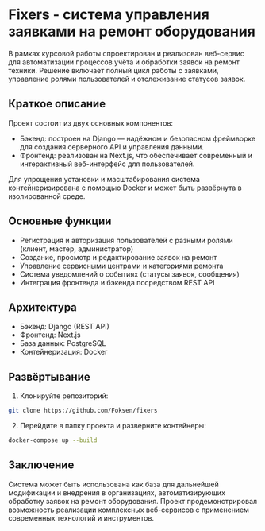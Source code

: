 # Fixers - система управления заявками на ремонт оборудования

В рамках курсовой работы спроектирован и реализован веб-сервис для автоматизации процессов учёта и обработки заявок на ремонт техники. Решение включает полный цикл работы с заявками, управление ролями пользователей и отслеживание статусов заявок.

## Краткое описание

Проект состоит из двух основных компонентов:

- Бэкенд: построен на Django — надёжном и безопасном фреймворке для создания серверного API и управления данными.
- Фронтенд: реализован на Next.js, что обеспечивает современный и интерактивный веб-интерфейс для пользователей.

Для упрощения установки и масштабирования система контейнеризирована с помощью Docker и может быть развёрнута в изолированной среде.

## Основные функции

- Регистрация и авторизация пользователей с разными ролями (клиент, мастер, администратор)
- Создание, просмотр и редактирование заявок на ремонт
- Управление сервисными центрами и категориями ремонта
- Система уведомлений о событиях (статусы заявок, сообщения)
- Интеграция фронтенда и бэкенда посредством REST API

## Архитектура

- Бэкенд: Django (REST API)
- Фронтенд: Next.js
- База данных: PostgreSQL
- Контейнеризация: Docker

## Развёртывание

1. Клонируйте репозиторий:

```bash
git clone https://github.com/Foksen/fixers
```

2. Перейдите в папку проекта и разверните контейнеры:

```bash
docker-compose up --build
```

## Заключение

Система может быть использована как база для дальнейшей модификации и внедрения в организациях, автоматизирующих обработку заявок на ремонт оборудования. Проект продемонстрировал возможность реализации комплексных веб-сервисов с применением современных технологий и инструментов.
